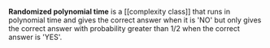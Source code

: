 **Randomized polynomial time** is a [[complexity class]] that runs in polynomial time and gives the correct answer when it is 'NO' but only gives the correct answer with probability greater than $1/2$ when the correct answer is 'YES'.